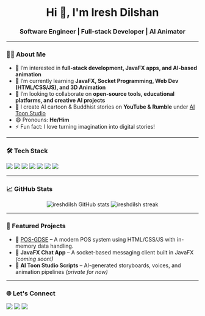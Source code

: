 <h1 align="center">Hi 👋, I'm Iresh Dilshan</h1>
<h3 align="center">Software Engineer | Full-stack Developer | AI Animator</h3>

---

### 👨‍💻 About Me

- 👀 I’m interested in **full-stack development, JavaFX apps, and AI-based animation**
- 🌱 I’m currently learning **JavaFX, Socket Programming, Web Dev (HTML/CSS/JS), and 3D Animation**
- 💞️ I’m looking to collaborate on **open-source tools, educational platforms, and creative AI projects**
- 🎥 I create AI cartoon & Buddhist stories on **YouTube & Rumble** under [AI Toon Studio](https://rumble.com/c/c-6829936)
- 😄 Pronouns: **He/Him**
- ⚡ Fun fact: I love turning imagination into digital stories!

---

### 🛠️ Tech Stack

<p align="left">
  <img src="https://img.shields.io/badge/Java-007396?style=for-the-badge&logo=java&logoColor=white"/>
  <img src="https://img.shields.io/badge/JavaFX-1B8EDE?style=for-the-badge&logo=java&logoColor=white"/>
  <img src="https://img.shields.io/badge/HTML5-E34F26?style=for-the-badge&logo=html5&logoColor=white"/>
  <img src="https://img.shields.io/badge/CSS3-1572B6?style=for-the-badge&logo=css3&logoColor=white"/>
  <img src="https://img.shields.io/badge/JavaScript-F7DF1E?style=for-the-badge&logo=javascript&logoColor=black"/>
  <img src="https://img.shields.io/badge/Figma-F24E1E?style=for-the-badge&logo=figma&logoColor=white"/>
  <img src="https://img.shields.io/badge/VSCode-007ACC?style=for-the-badge&logo=visual-studio-code&logoColor=white"/>
</p>

---

### 📈 GitHub Stats

<p align="center">
  <img src="https://github-readme-stats.vercel.app/api?username=ireshdilsh&show_icons=true&theme=tokyonight" alt="ireshdilsh GitHub stats" />
  <img src="https://github-readme-streak-stats.herokuapp.com/?user=ireshdilsh&theme=tokyonight" alt="ireshdilsh streak" />
</p>

---

### 🚀 Featured Projects

- 🔹 [POS-GDSE](https://github.com/ireshdilsh/POS-GDSE) – A modern POS system using HTML/CSS/JS with in-memory data handling.
- 🔹 **JavaFX Chat App** – A socket-based messaging client built in JavaFX *(coming soon!)*  
- 🔹 **AI Toon Studio Scripts** – AI-generated storyboards, voices, and animation pipelines *(private for now)*

---

### 🌐 Let's Connect

<p>
  <a href="mailto:ireshdilshan@example.com"><img src="https://img.shields.io/badge/email-%23D14836.svg?&style=for-the-badge&logo=gmail&logoColor=white"/></a>
  <a href="https://www.linkedin.com/in/ireshdilsh/"><img src="https://img.shields.io/badge/linkedin-%230077B5.svg?&style=for-the-badge&logo=linkedin&logoColor=white"/></a>
  <a href="https://rumble.com/c/c-6829936"><img src="https://img.shields.io/badge/Rumble-69be28?style=for-the-badge&logo=rumble&logoColor=white"/></a>
</p>

<!---
ireshdilsh/ireshdilsh is a ✨ special ✨ repository because its `README.md` (this file) appears on your GitHub profile.
--->
